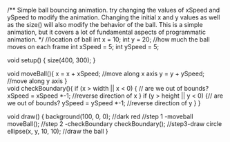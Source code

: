 /**
Simple ball bouncing animation.  try changing the values of xSpeed and ySpeed to modify the animation.
Changing the initial x and y values as well as the size() will also modify the behavior of the ball.
This is a simple animation, but it covers a lot of fundamental aspects of programmatic animation.
*/
//location of ball
int x = 10;
int y = 20;
//how much the ball moves on each frame
int xSpeed = 5;
int ySpeed = 5;
 
void setup() {
  size(400, 300);
}

void moveBall(){
  x = x + xSpeed; //move along x axis
  y = y + ySpeed; //move along y axis
}  
void checkBoundary(){
  if (x > width || x < 0) { // are we out of bounds?
    xSpeed = xSpeed *-1; //reverse direction of x
  } 
  if (y > height || y < 0) {// are we out of bounds?
    ySpeed = ySpeed *-1; //reverse direction of y
  }
}
 
void draw() {
  background(100, 0, 0); //dark red
  //step 1 -moveball
  moveBall();
 //step 2 -checkBoundary
  checkBoundary();
  //step3-draw circle
  ellipse(x, y, 10, 10); //draw the ball
}
